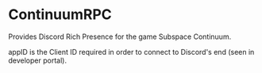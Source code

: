 # ContinuumRPC
Provides Discord Rich Presence for the game Subspace Continuum. 

appID is the Client ID required in order to connect to Discord's end (seen in developer portal).
